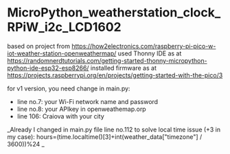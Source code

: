 # MicroPython_weatherstation_clock_RPiW_i2c_LCD1602
based on project from https://how2electronics.com/raspberry-pi-pico-w-iot-weather-station-openweathermap/
used Thonny IDE as at https://randomnerdtutorials.com/getting-started-thonny-micropython-python-ide-esp32-esp8266/
installed firmware as at https://projects.raspberrypi.org/en/projects/getting-started-with-the-pico/3

for v1 version, you need change in main.py:
- line no.7: your Wi-Fi network name and password
- line no.8: your APIkey in openweathemap.orp 
- line 106: Craiova with your city

_Already I changed in main.py file line no.112 to solve local time issue (+3 in my case):  hours=(time.localtime()[3]+int(weather_data["timezone"] / 3600))%24 _
